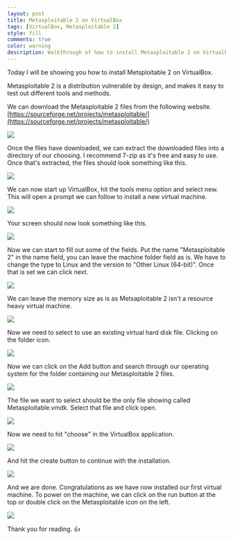 ```yaml
---
layout: post
title: Metasploitable 2 on VirtualBox
tags: [VirtualBox, Metasploitable 2]
style: fill
comments: true
color: warning
description: Walkthrough of how to install Metasploitable 2 on VirtualBox
---
```


Today I will be showing you how to install Metsploitable 2 on VirtualBox. 

Metasploitable 2 is a distribution vulnerable by design, and makes it easy to test out different tools and methods.

We can download the Metasploitable 2 files from the following website.  [https://sourceforge.net/projects/metasploitable/](https://sourceforge.net/projects/metasploitable/)

![](/assets/posts/metasploitable-2-on-virtualbox/metasploitable_download.png)

Once the files have downloaded, we can extract the downloaded files into a directory of our choosing. I recommend 7-zip as it's free and easy to use. Once that's extracted, the files should look something like this.

![](/assets/posts/metasploitable-2-on-virtualbox/metasploitable_folder_view.png)

We can now start up VirtualBox, hit the tools menu option and select new. This will open a prompt we can follow to install a new virtual machine.

![](/assets/posts/metasploitable-2-on-virtualbox/metasploitable_open_virtualbox.png)

Your screen should now look something like this.

![](/assets/posts/metasploitable-2-on-virtualbox/metasploitable_create_vm.png)

Now we can start to fill out some of the fields. Put the name "Metasploitable 2" in the name field, you can leave the machine folder field as is. We have to change the type to Linux and the version to "Other Linux (64-bit)". Once that is set we can click next.

![](/assets/posts/metasploitable-2-on-virtualbox/metasploitable_setup_1.png)

We can leave the memory size as is as Metsaploitable 2 isn't a resource heavy virtual machine.

![](/assets/posts/metasploitable-2-on-virtualbox/metasploitable_setup_2.png)

Now we need to select to use an existing virtual hard disk file. Clicking on the folder icon.

![](/assets/posts/metasploitable-2-on-virtualbox/picture7.png)

Now we can click on the Add button and search through our operating system for the folder containing our Metasploitable 2 files.

![](/assets/posts/metasploitable-2-on-virtualbox/picture8.png)

The file we want to select should be the only file showing called Metasploitable.vmdk. Select that file and click open.

![](/assets/posts/metasploitable-2-on-virtualbox/picture9.png)

Now we need to hit "choose" in the VirtualBox application.

![](/assets/posts/metasploitable-2-on-virtualbox/picture10.png)

And hit the create button to continue with the installation.

![](/assets/posts/metasploitable-2-on-virtualbox/picture11.png)

And we are done. Congratulations as we have now installed our first virtual machine. To power on the machine, we can click on the run button at the top or double click on the Metasploitable icon on the left.

![](/assets/posts/metasploitable-2-on-virtualbox/picture12.png)

Thank you for reading. :+1: